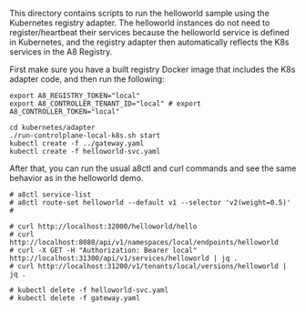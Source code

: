 This directory contains scripts to run the helloworld sample using the Kubernetes registry adapter.
The helloworld instances do not need to register/heartbeat their services because the helloworld service 
is defined in Kubernetes, and the registry adapter then automatically reflects the K8s services in the A8 Registry.

First make sure you have a built registry Docker image that includes the K8s adapter code, and then run the following:

```
export A8_REGISTRY_TOKEN="local"
export A8_CONTROLLER_TENANT_ID="local" # export A8_CONTROLLER_TOKEN="local"

cd kubernetes/adapter
./run-controlplane-local-k8s.sh start
kubectl create -f ../gateway.yaml
kubectl create -f helloworld-svc.yaml
```

After that, you can run the usual a8ctl and curl commands and see the same behavior as in the helloworld demo.

```
# a8ctl service-list
# a8ctl route-set helloworld --default v1 --selector 'v2(weight=0.5)'
#   

# curl http://localhost:32000/helloworld/hello
# curl http://localhost:8080/api/v1/namespaces/local/endpoints/helloworld
# curl -X GET -H "Authorization: Bearer local" http://localhost:31300/api/v1/services/helloworld | jq .
# curl http://localhost:31200/v1/tenants/local/versions/helloworld | jq .

# kubectl delete -f helloworld-svc.yaml
# kubectl delete -f gateway.yaml
```
